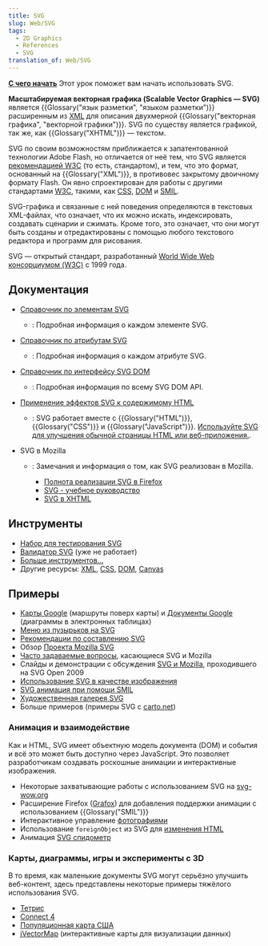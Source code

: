 ```yaml
---
title: SVG
slug: Web/SVG
tags:
  - 2D Graphics
  - References
  - SVG
translation_of: Web/SVG
---
```

**[С чего начать](/ru/docs/Web/SVG/Tutorial)**
Этот урок поможет вам начать использовать SVG.

**Масштабируемая векторная графика (Scalable Vector Graphics — SVG)** является {{Glossary("язык разметки", "языком разметки")}} расширенным из [XML](/ru/docs/XML) для описания двухмерной {{Glossary("векторная графика", "векторной графики")}}. SVG по существу является графикой, так же, как {{Glossary("XHTML")}} — текстом.

SVG по своим возможностям приближается к запатентованной технологии Adobe Flash, но отличается от неё тем, что SVG является [рекомендацией W3C](http://www.w3.org/Graphics/SVG/) (то есть, стандартом), и тем, что это формат, основанный на {{Glossary("XML")}}, в противовес закрытому двоичному формату Flash. Он явно спроектирован для работы с другими стандартами [W3C](http://www.w3.org/), такими, как [CSS](/ru/docs/CSS), [DOM](/ru/docs/DOM) и [SMIL](http://www.w3.org/AudioVideo/).

SVG-графика и связанные с ней поведения определяются в текстовых XML-файлах, что означает, что их можно искать, индексировать, создавать сценарии и сжимать. Кроме того, это означает, что они могут быть созданы и отредактированы с помощью любого текстового редактора и программ для рисования.

SVG — открытый стандарт, разработанный [World Wide Web консорциумом (W3C)](https://www.w3.org/) с 1999 года.

## Документация

- [Справочник по элементам SVG](/ru/docs/Web/SVG/Элемент)
  - : Подробная информация о каждом элементе SVG.
- [Справочник по атрибутам SVG](/ru/docs/Web/SVG/Attribute)
  - : Подробная информация о каждом атрибуте SVG.
- [Справочник по интерфейсу SVG DOM](/ru/docs/DOM/DOM_Reference#SVG_interfaces)
  - : Подробная информация по всему SVG DOM API.
- [Применение эффектов SVG к содержимому HTML](/ru/docs/Web/SVG/Applying_SVG_effects_to_HTML_content)
  - : SVG работает вместе с {{Glossary("HTML")}}, {{Glossary("CSS")}} и {{Glossary("JavaScript")}}.
    [Используйте SVG для улучшения обычной страницы HTML или веб-приложения.](/ru/docs/SVG_In_HTML_Introduction).
- SVG в Mozilla

  - : Замечания и информация о том, как SVG реализован в Mozilla.

    - [Полнота реализации SVG в Firefox](/ru/docs/SVG_in_Firefox)
    - [SVG - учебное руководство](/ru/docs/Web/SVG/Tutorial)
    - [SVG в XHTML](/ru/docs/SVG_In_HTML_Introduction)

## Инструменты

- [Набор для тестирования SVG](http://www.w3.org/Graphics/SVG/Test/)
- [Валидатор SVG](http://jiggles.w3.org/svgvalidator/) (уже не работает)
- [Больше инструментов…](/ru/docs/tag/SVG:Tools)
- Другие ресурсы: [XML](/ru/docs/XML), [CSS](/ru/docs/CSS), [DOM](/ru/docs/DOM), [Canvas](/ru/docs/HTML/Canvas)

## Примеры

- [Карты Google](http://maps.google.com) (маршруты поверх карты) и [Документы Google](http://docs.google.com) (диаграммы в электронных таблицах)
- [Меню из пузырьков на SVG](http://starkravingfinkle.org/projects/demo/svg-bubblemenu-in-html.xml)
- [Рекомендации по составлению SVG](http://jwatt.org/svg/authoring/)
- Обзор [Проекта Mozilla SVG](/ru/docs/Mozilla_SVG_Project)
- [Часто задаваемые вопросы](/ru/docs/SVG/FAQ), касающиеся SVG и Mozilla
- Слайды и демонстрации с обсуждения [SVG и Mozilla](https://jwatt.org/blog/2009/11/16/slides-and-demos-from-svg-open-2009), проходившего на SVG Open 2009
- [Использование SVG в качестве изображения](/ru/docs/SVG/SVG_as_an_Image)
- [SVG анимация при помощи SMIL](/ru/docs/SVG/SVG_animation_with_SMIL)
- [Художественная галерея SVG](http://plurib.us/1shot/2007/svg_gallery/)
- Больше примеров (примеры SVG с [carto.net](http://www.carto.net/papers/svg/samples/))

### Анимация и взаимодействие

Как и HTML, SVG имеет объектную модель документа (DOM) и события и всё это может быть доступно через JavaScript. Это позволяет разработчикам создавать роскошные анимации и интерактивные изображения.

- Некоторые захватывающие работы с использованием SVG на [svg-wow.org](http://svg-wow.org/)
- Расширение Firefox ([Grafox](http://schepers.cc/grafox/)) для добавления поддержки анимации с использованием {{Glossary("SMIL")}}
- Интерактивное управление [фотографиями](http://people.mozilla.com/~vladimir/demos/photos.svg)
- Использование `foreignObject` из SVG для [изменения HTML](http://starkravingfinkle.org/blog/2007/07/firefox-3-svg-foreignobject/)
- Анимация [SVG спидометр](http://www.creative-seo.ru/svg-speedometer/)

### Карты, диаграммы, игры и эксперименты с 3D

В то время, как маленькие документы SVG могут серьёзно улучшить веб-контент, здесь представлены некоторые примеры тяжёлого использования SVG.

- [Тетрис](http://www.codedread.com/yastframe.php)
- [Connect 4](https://web.archive.org/web/20131019072450/http://www.treebuilder.de/svg/connect4.svg)
- [Популяционная карта США](http://www.carto.net/papers/svg/us_population/index.html)
- [jVectorMap](http://jvectormap.com/) (интерактивные карты для визуализации данных)
